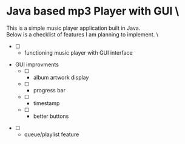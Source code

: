 # Java based mp3 Player with GUI \

This is a simple music player application built in Java. \
Below is a checklist of features I am planning to implement. \

- [ ] - functioning music player with GUI interface
- GUI improvments
    - [ ] - album artwork display
    - [ ] - progress bar
    - [ ] - timestamp
    - [ ] - better buttons
- [ ] - queue/playlist feature
